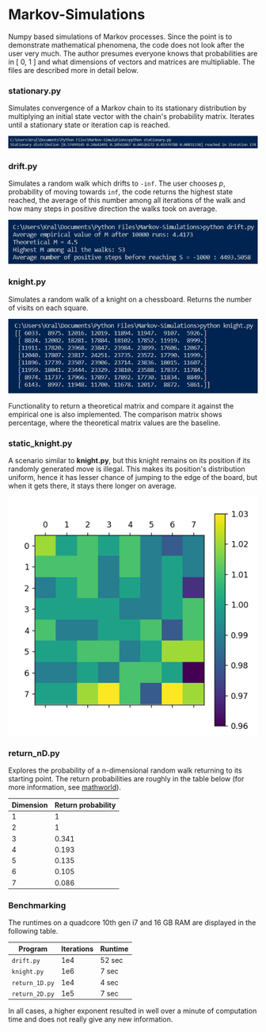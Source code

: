 # Markov-Simulations
Numpy based simulations of Markov processes. Since the point is to demonstrate mathematical phenomena, the code does not look after the user very much. The author presumes everyone knows that probabilities are in \[ 0, 1 \] and what dimensions of vectors and matrices are multipliable. The files are described more in detail below.

### stationary.py
Simulates convergence of a Markov chain to its stationary distribution by multiplying an initial state vector with the chain's probability matrix. Iterates until a stationary state or iteration cap is reached.

![Example output of *stationary.py*](img/stationary.png)

### drift.py
Simulates a random walk which drifts to `-inf`. The user chooses *p*, probability of moving towards `inf`, the code returns the highest state reached, the average of this number among all iterations of the walk and how many steps in positive direction the walks took on average.

![Example output of *drift.py*](img/drift.png)

### knight.py
Simulates a random walk of a knight on a chessboard. Returns the number of visits on each square.

![Example output of *knight.py*](img/knight.png)

Functionality to return a theoretical matrix and compare it against the empirical one is also implemented. The comparison matrix shows percentage, where the theoretical matrix values are the baseline.

### static_knight.py
A scenario similar to **knight.py**, but this knight remains on its position if its randomly generated move is illegal. This makes its position's distribution uniform, hence it has lesser chance of jumping to the edge of the board, but when it gets there, it stays there longer on average.

![Example output of *static_knight.py*](img/static_knight.png)

### return_nD.py
Explores the probability of a n-dimensional random walk returning to its starting point. The return probabilities are roughly in the table below (for more information, see [mathworld](https://mathworld.wolfram.com/PolyasRandomWalkConstants.html)).

| Dimension | Return probability |
| ----------- | ----------- |
| 1 | 1 |
| 2 | 1 |
| 3 | 0.341 |
| 4 | 0.193 |
| 5 | 0.135 |
| 6 | 0.105 |
| 7 | 0.086 |

### Benchmarking
The runtimes on a quadcore 10th gen i7 and 16 GB RAM are displayed in the following table.

| Program | Iterations | Runtime |
| ------- | -------- | -------- |
| `drift.py` | 1e4 | 52 sec |
| `knight.py` | 1e6 | 7 sec |
| `return_1D.py` | 1e4 | 4 sec |
| `return_2D.py` | 1e5 | 7 sec |

In all cases, a higher exponent resulted in well over a minute of computation time and does not really give any new information.
